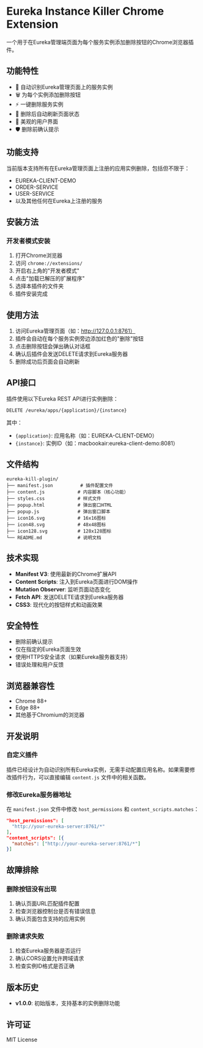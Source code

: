 # Eureka Instance Killer Chrome Extension

一个用于在Eureka管理端页面为每个服务实例添加删除按钮的Chrome浏览器插件。

## 功能特性

- 🎯 自动识别Eureka管理页面上的服务实例
- 🗑️ 为每个实例添加删除按钮
- ⚡ 一键删除服务实例
- 🔄 删除后自动刷新页面状态
- 🎨 美观的用户界面
- 🛡️ 删除前确认提示

## 功能支持

当前版本支持所有在Eureka管理页面上注册的应用实例删除，包括但不限于：
- EUREKA-CLIENT-DEMO
- ORDER-SERVICE
- USER-SERVICE
- 以及其他任何在Eureka上注册的服务

## 安装方法

### 开发者模式安装

1. 打开Chrome浏览器
2. 访问 `chrome://extensions/`
3. 开启右上角的"开发者模式"
4. 点击"加载已解压的扩展程序"
5. 选择本插件的文件夹
6. 插件安装完成

## 使用方法

1. 访问Eureka管理页面（如：http://127.0.0.1:8761）
2. 插件会自动在每个服务实例旁边添加红色的"删除"按钮
3. 点击删除按钮会弹出确认对话框
4. 确认后插件会发送DELETE请求到Eureka服务器
5. 删除成功后页面会自动刷新

## API接口

插件使用以下Eureka REST API进行实例删除：

```
DELETE /eureka/apps/{application}/{instance}
```

其中：
- `{application}`: 应用名称（如：EUREKA-CLIENT-DEMO）
- `{instance}`: 实例ID（如：macbookair:eureka-client-demo:8081）

## 文件结构

```
eureka-kill-plugin/
├── manifest.json          # 插件配置文件
├── content.js            # 内容脚本（核心功能）
├── styles.css            # 样式文件
├── popup.html            # 弹出窗口HTML
├── popup.js              # 弹出窗口脚本
├── icon16.svg            # 16x16图标
├── icon48.svg            # 48x48图标
├── icon128.svg           # 128x128图标
└── README.md             # 说明文档
```

## 技术实现

- **Manifest V3**: 使用最新的Chrome扩展API
- **Content Scripts**: 注入到Eureka页面进行DOM操作
- **Mutation Observer**: 监听页面动态变化
- **Fetch API**: 发送DELETE请求到Eureka服务器
- **CSS3**: 现代化的按钮样式和动画效果

## 安全特性

- 删除前确认提示
- 仅在指定的Eureka页面生效
- 使用HTTPS安全请求（如果Eureka服务器支持）
- 错误处理和用户反馈

## 浏览器兼容性

- Chrome 88+
- Edge 88+
- 其他基于Chromium的浏览器

## 开发说明

### 自定义插件

插件已经设计为自动识别所有Eureka实例，无需手动配置应用名称。如果需要修改插件行为，可以直接编辑 `content.js` 文件中的相关函数。

### 修改Eureka服务器地址

在 `manifest.json` 文件中修改 `host_permissions` 和 `content_scripts.matches`：

```json
"host_permissions": [
  "http://your-eureka-server:8761/*"
],
"content_scripts": [{
  "matches": ["http://your-eureka-server:8761/*"]
}]
```

## 故障排除

### 删除按钮没有出现

1. 确认页面URL匹配插件配置
2. 检查浏览器控制台是否有错误信息
3. 确认页面包含支持的应用实例

### 删除请求失败

1. 检查Eureka服务器是否运行
2. 确认CORS设置允许跨域请求
3. 检查实例ID格式是否正确

## 版本历史

- **v1.0.0**: 初始版本，支持基本的实例删除功能

## 许可证

MIT License